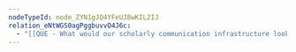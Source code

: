 ```yaml
---
nodeTypeId: node_ZYN1gJQ4YFeUJ8wKIL2IJ
relation_eNtWGS0agPggbuvvO4J6c:
  - "[[QUE - What would our scholarly communication infrastructure look like today if we started from scratch, but with all of the tools and infrastructures we have available to us today?.md]]"
---
```

